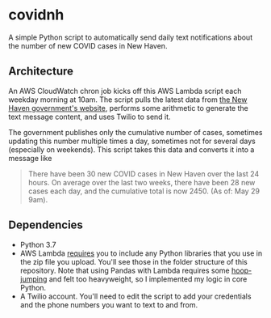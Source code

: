 # covidnh
A simple Python script to automatically send daily text notifications about the number of new COVID cases in New Haven.

## Architecture
An AWS CloudWatch chron job kicks off this AWS Lambda script each weekday morning at 10am. The script pulls the latest data from <a href="https://covid19.newhavenct.gov/datasets/a085f0a76f6b44efbdd185bf40243688_1/data?page=9&showData=true">the New Haven government's website</a>, performs some arithmetic to generate the text message content, and uses Twilio to send it.

The government publishes only the cumulative number of cases, sometimes updating this number multiple times a day, sometimes not for several days (especially on weekends). This script takes this data and converts it into a message like
>There have been 30 new COVID cases in New Haven over the last 24 hours. On average over the last two weeks, there have been 28 new cases each day, and the cumulative total is now 2450. (As of: May 29 9am).

## Dependencies
* Python 3.7
* AWS Lambda <a href="https://docs.aws.amazon.com/lambda/latest/dg/python-package.html">requires</a> you to include any Python libraries that you use in the zip file you upload. You'll see those in the folder structure of this repository. Note that using Pandas with Lambda requires some <a href="https://hackersandslackers.com/pandas-with-aws-lambda/">hoop-jumping</a> and felt too heavyweight, so I implemented my logic in core Python.
* A Twilio account. You'll need to edit the script to add your credentials and the phone numbers you want to text to and from. 
